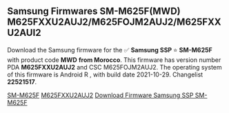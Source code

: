 <h2>Samsung Firmwares SM-M625F(MWD) M625FXXU2AUJ2/M625FOJM2AUJ2/M625FXXU2AUI2</h2>
Download the Samsung firmware for the ✅ <strong>Samsung SSP </strong> ⭐ <strong>SM-M625F</strong> with product code <strong>MWD</strong> <strong> from Morocco</strong>. This firmware has version number PDA <strong>M625FXXU2AUJ2</strong> and CSC M625FOJM2AUJ2. The operating system of this firmware is Android R , with build date 2021-10-29. Changelist <strong>22521517</strong>.


[SM-M625F](https://samfirm.shop/samsung/model/SM-M625F)
[M625FXXU2AUJ2](https://samfirm.shop/samsung/pda/M625FXXU2AUJ2)
[Download Firmware Samsung SSP SM-M625F](https://samfirm.shop/samsung/firmware/469922)
